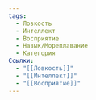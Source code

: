 ```yaml
---
tags:
  - Ловкость
  - Интеллект
  - Восприятие
  - Навык/Мореплавание
  - Категория
Ссылки:
  - "[[Ловкость]]"
  - "[[Интеллект]]"
  - "[[Восприятие]]"
---
```

